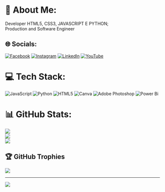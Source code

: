 # 💫 About Me:
Developer HTML5, CSS3, JAVASCRIPT E PYTHON; <br>Production and Software Engineer<br>


## 🌐 Socials:
[![Facebook](https://img.shields.io/badge/Facebook-%231877F2.svg?logo=Facebook&logoColor=white)](https://facebook.com/https://www.facebook.com/honoriorca/) [![Instagram](https://img.shields.io/badge/Instagram-%23E4405F.svg?logo=Instagram&logoColor=white)](https://instagram.com/https://www.instagram.com/honorios_assessorias/) [![LinkedIn](https://img.shields.io/badge/LinkedIn-%230077B5.svg?logo=linkedin&logoColor=white)](https://linkedin.com/in/https://www.linkedin.com/in/daniel-hon%C3%B3rio-j%C3%BAnior-1b0a12174/) [![YouTube](https://img.shields.io/badge/YouTube-%23FF0000.svg?logo=YouTube&logoColor=white)](https://youtube.com/@https://www.youtube.com/channel/UC2nwRy4owMdfQe6rOeUh-Tg) 

# 💻 Tech Stack:
![JavaScript](https://img.shields.io/badge/javascript-%23323330.svg?style=for-the-badge&logo=javascript&logoColor=%23F7DF1E) ![Python](https://img.shields.io/badge/python-3670A0?style=for-the-badge&logo=python&logoColor=ffdd54) ![HTML5](https://img.shields.io/badge/html5-%23E34F26.svg?style=for-the-badge&logo=html5&logoColor=white) ![Canva](https://img.shields.io/badge/Canva-%2300C4CC.svg?style=for-the-badge&logo=Canva&logoColor=white) ![Adobe Photoshop](https://img.shields.io/badge/adobe%20photoshop-%2331A8FF.svg?style=for-the-badge&logo=adobe%20photoshop&logoColor=white) ![Power Bi](https://img.shields.io/badge/power_bi-F2C811?style=for-the-badge&logo=powerbi&logoColor=black)
# 📊 GitHub Stats:
![](https://github-readme-stats.vercel.app/api?username=enghonorios&theme=dark&hide_border=false&include_all_commits=false&count_private=false)<br/>
![](https://github-readme-streak-stats.herokuapp.com/?user=enghonorios&theme=dark&hide_border=false)<br/>
![](https://github-readme-stats.vercel.app/api/top-langs/?username=enghonorios&theme=dark&hide_border=false&include_all_commits=false&count_private=false&layout=compact)

## 🏆 GitHub Trophies
![](https://github-profile-trophy.vercel.app/?username=enghonorios&theme=discord&no-frame=false&no-bg=true&margin-w=4)

---
[![](https://visitcount.itsvg.in/api?id=enghonorios&icon=0&color=0)](https://visitcount.itsvg.in)

<!-- Proudly created with GPRM ( https://gprm.itsvg.in ) -->
